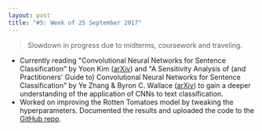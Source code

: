 ```yaml
---
layout: post
title: "#5: Week of 25 September 2017"
---
```


> Slowdown in progress due to midterms, coursework and traveling.

- Currently reading "Convolutional Neural Networks for Sentence Classification" by Yoon Kim ([arXiv](https://arxiv.org/abs/1408.5882)) and "A Sensitivity Analysis of (and Practitioners' Guide to) Convolutional Neural Networks for Sentence Classification" by Ye Zhang & Byron C. Wallace ([arXiv](https://arxiv.org/abs/1510.03820)) to gain a deeper understanding of the application of CNNs to text classification.
- Worked on improving the Rotten Tomatoes model by tweaking the hyperparameters. Documented the results and uploaded the code to the [GitHub repo](https://github.com/SuyashLakhotia/RottenTomatoesCNN).
